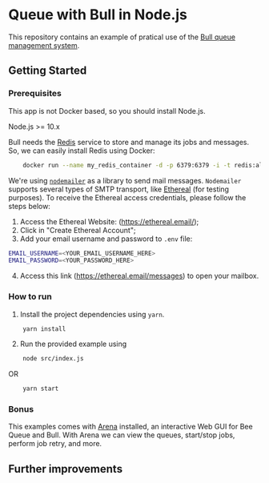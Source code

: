 # Queue with Bull in Node.js

This repository contains an example of pratical use of the [Bull queue management system](https://github.com/OptimalBits/bull).

## Getting Started

### Prerequisites

This app is not Docker based, so you should install Node.js.

Node.js >= 10.x

Bull needs the [Redis](https://redis.io/) service to store and manage its jobs and messages. So, we can easily install Redis using Docker:
```bash
    docker run --name my_redis_container -d -p 6379:6379 -i -t redis:alpine
```

We're using [`nodemailer`](https://nodemailer.com/about/) as a library to send mail messages. `Nodemailer` supports several types of SMTP transport, like
[Ethereal](https://ethereal.email/) (for testing purposes). To receive the Ethereal access credentials, please follow the steps below:

1. Access the Ethereal Website: (https://ethereal.email/);
2. Click in "Create Ethereal Account";
3. Add your email username and password to `.env` file:

```bash
EMAIL_USERNAME=<YOUR_EMAIL_USERNAME_HERE>
EMAIL_PASSWORD=<YOUR_PASSWORD_HERE>
```

4. Access this link (https://ethereal.email/messages) to open your mailbox.

### How to run

1. Install the project dependencies using `yarn`.
```bash
    yarn install
```

2. Run the provided example using
```bash
    node src/index.js
```
OR
```bash
    yarn start
```

### Bonus

This examples comes with [Arena](https://github.com/bee-queue/arena) installed, an interactive Web GUI for Bee Queue and Bull. With Arena we can view the queues, start/stop jobs, perform job retry, and more.

## Further improvements

